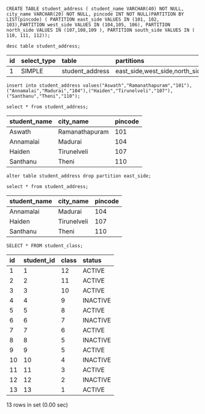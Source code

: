 ```syntax
CREATE TABLE student_address ( student_name VARCHAR(40) NOT NULL, city_name VARCHAR(20) NOT NULL, pincode INT NOT NULL)PARTITION BY LIST(pincode) ( PARTITION east_side VALUES IN (101, 102, 103),PARTITION west_side VALUES IN (104,105, 106), PARTITION north_side VALUES IN (107,108,109 ), PARTITION south_side VALUES IN ( 110, 111, 112));
```

```syntax
desc table student_address;
```

| id  | select_type | table           | partitions                                | type | possible_keys | key  | key_len | ref  | rows | filtered | Extra |
| :-- | :---------- | :-------------- | :---------------------------------------- | :--- | :------------ | :--- | :------ | :--- | :--- | :------- | :---- |
| 1   | SIMPLE      | student_address | east_side,west_side,north_side,south_side | ALL  | NULL          | NULL | NULL    | NULL | 1    | 100.00   | NULL  |

```syntax
insert into student_address values("Aswath","Ramanathapuram","101"),("Annamalai","Madurai","104"),("Haiden","Tirunelveli","107"),("Santhanu","Theni","110");
```

```syntax
select * from student_address;
```

| student_name | city_name      | pincode |
| :----------- | :------------- | :------ |
| Aswath       | Ramanathapuram | 101     |
| Annamalai    | Madurai        | 104     |
| Haiden       | Tirunelveli    | 107     |
| Santhanu     | Theni          | 110     |

```syntax
alter table student_address drop partition east_side;
```

```syntax
select * from student_address;
```

| student_name | city_name   | pincode |
| :----------- | :---------- | :------ |
| Annamalai    | Madurai     | 104     |
| Haiden       | Tirunelveli | 107     |
| Santhanu     | Theni       | 110     |

```syntax
SELECT * FROM student_class;
```

| id  | student_id | class | status   |
| :-- | :--------- | :---- | :------- |
| 1   | 1          | 12    | ACTIVE   |
| 2   | 2          | 11    | ACTIVE   |
| 3   | 3          | 10    | ACTIVE   |
| 4   | 4          | 9     | INACTIVE |
| 5   | 5          | 8     | ACTIVE   |
| 6   | 6          | 7     | INACTIVE |
| 7   | 7          | 6     | ACTIVE   |
| 8   | 8          | 5     | INACTIVE |
| 9   | 9          | 5     | ACTIVE   |
| 10  | 10         | 4     | INACTIVE |
| 11  | 11         | 3     | ACTIVE   |
| 12  | 12         | 2     | INACTIVE |
| 13  | 13         | 1     | ACTIVE   |

13 rows in set (0.00 sec)
